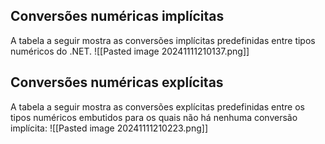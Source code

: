## Conversões numéricas implícitas

A tabela a seguir mostra as conversões implícitas predefinidas entre tipos numéricos do .NET.
![[Pasted image 20241111210137.png]]
## Conversões numéricas explícitas

A tabela a seguir mostra as conversões explícitas predefinidas entre os tipos numéricos embutidos para os quais não há nenhuma conversão implícita:
![[Pasted image 20241111210223.png]]


